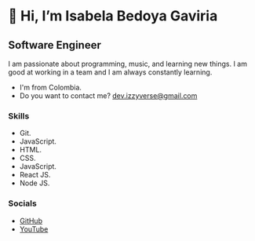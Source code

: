 # 👋 Hi, I’m Isabela Bedoya Gaviria
## Software Engineer
I am passionate about programming, music, and learning new things. I am good at working in a team and I am always constantly learning.
- I'm from Colombia.
- Do you want to contact me? [dev.izzyverse@gmail.com](dev.izzyverse@gmail.com)

### Skills
- Git.
- JavaScript.
- HTML.
- CSS.
- JavaScript.
- React JS.
- Node JS.

### Socials
- [GitHub](https://github.com/CodeInTheIzzyverse)
- [YouTube](https://www.youtube.com/channel/UCUfp7sAPE9zsoeyPY2W3seg)

<!---
Agregar canal de youtube de programación y de musica, y enlace a portafolio web.
⚡ Fun fact: I make covers and music tutorials.
--->
